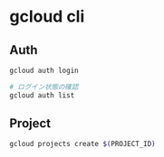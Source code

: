 # gcloud cli

## Auth

```sh
gcloud auth login

# ログイン状態の確認
gcloud auth list
```

## Project

```sh
gcloud projects create $(PROJECT_ID)
```
